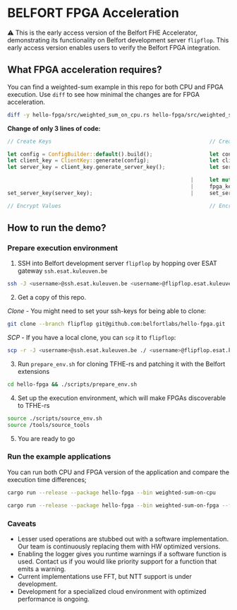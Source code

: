 # BELFORT FPGA Acceleration

:warning: This is the early access version of the Belfort FHE Accelerator, demonstrating its functionality on Belfort development server `flipflop`. This early access version enables users to verify the Belfort FPGA integration.

## What FPGA acceleration requires?

You can find a weighted-sum example in this repo for both CPU and FPGA execution. Use `diff` to see how minimal the changes are for FPGA acceleration.

```bash
diff -y hello-fpga/src/weighted_sum_on_cpu.rs hello-fpga/src/weighted_sum_on_fpga.rs
```

**Change of only 3 lines of code:**

```Rust
// Create Keys                                                  // Create Keys

let config = ConfigBuilder::default().build();                  let config = ConfigBuilder::default().build();
let client_key = ClientKey::generate(config);                   let client_key = ClientKey::generate(config);
let server_key = client_key.generate_server_key();              let server_key = client_key.generate_server_key();

                                                          |     let mut fpga_key = BelfortServerKey::from(&server_key);
                                                          |     fpga_key.connect();
set_server_key(server_key);                               |     set_server_key(fpga_key.clone());

// Encrypt Values                                               // Encrypt Values
```

## How to run the demo?

### Prepare execution environment

1. SSH into Belfort development server `flipflop` by hopping over ESAT gateway `ssh.esat.kuleuven.be`

```bash
ssh -J <username>@ssh.esat.kuleuven.be <username>@flipflop.esat.kuleuven.be
```

2. Get a copy of this repo.

*Clone* - You might need to set your ssh-keys for being able to clone:

```bash
git clone --branch flipflop git@github.com:belfortlabs/hello-fpga.git
```

*SCP* - If you have a local clone, you can `scp` it to `flipflop`:

```bash
scp -r -J <username>@ssh.esat.kuleuven.be ./ <username>@flipflop.esat.kuleuven.be:~/hello-fpga
```

3. Run `prepare_env.sh` for cloning TFHE-rs and patching it with the Belfort extensions

```bash
cd hello-fpga && ./scripts/prepare_env.sh
```

4. Set up the execution environment, which will make FPGAs discoverable to TFHE-rs

```bash
source ./scripts/source_env.sh
source /tools/source_tools
```

5. You are ready to go

### Run the example applications

You can run both CPU and FPGA version of the application and compare the execution time differences;

```bash
cargo run --release --package hello-fpga --bin weighted-sum-on-cpu
```

```bash
cargo run --release --package hello-fpga --bin weighted-sum-on-fpga --features fpga
```

### Caveats

- Lesser used operations are stubbed out with a software implementation. Our team is continuously replacing them with HW optimized versions.
- Enabling the logger gives you runtime warnings if a software function is used. Contact us if you would like priority support for a function that emits a warning.
- Current implementations use FFT, but NTT support is under development.
- Development for a specialized cloud environment with optimized performance is ongoing.

